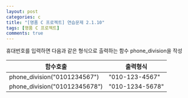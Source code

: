 ```yaml
---
layout: post
categories: c
title: "[명품 C 프로젝트] 연습문제 2.1.10"
tags: [명품 C 프로젝트]
comments: true
---
```


휴대번호를 입력하면 다음과 같은 형식으로 출력하는 함수 phone_division을 작성

|함수호출|출력형식|
|---|---|
|phone_division("0101234567")|"010-123-4567"|
|phone_division("01012345678")|"010-1234-5678"|

<script src="https://gist.github.com/Junhyeon2/dd923b2f63574f6799bca9ffeb509bd5.js"></script>
